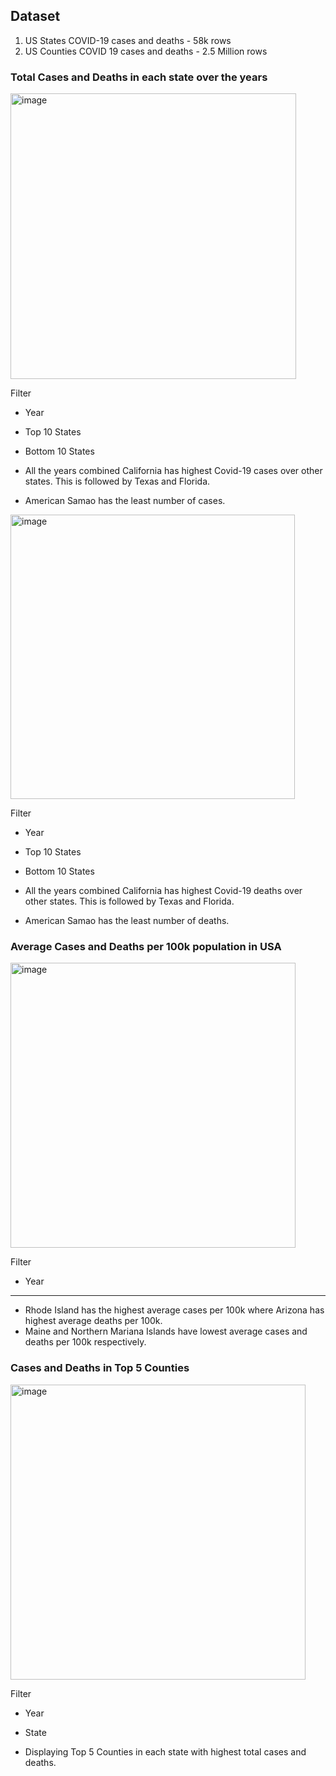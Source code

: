 ## Dataset

1. US States COVID-19 cases and deaths - 58k rows
2. US Counties COVID 19 cases and deaths - 2.5 Million rows

### Total Cases and Deaths in each state over the years

<img width="457" alt="image" src="https://user-images.githubusercontent.com/50318272/212579015-b773b34d-4b71-46e3-91a1-a8ca6e5e6098.png">

Filter
- Year
- Top 10 States
- Bottom 10 States

- All the years combined California has highest Covid-19 cases over other states. This is followed by Texas and Florida.
- American Samao has the least number of cases.

<img width="455" alt="image" src="https://user-images.githubusercontent.com/50318272/212579041-df8378c6-5bc3-44e7-9119-0bb4155ad9a9.png">

Filter
- Year
- Top 10 States
- Bottom 10 States

- All the years combined California has highest Covid-19 deaths over other states. This is followed by Texas and Florida.
- American Samao has the least number of deaths.

### Average Cases and Deaths per 100k population in USA

<img width="456" alt="image" src="https://user-images.githubusercontent.com/50318272/212579088-3cd2077a-40c0-47e9-9532-695f97794d13.png">

Filter
- Year

---
- Rhode Island has the highest average cases per 100k where Arizona has highest average deaths per 100k.
- Maine and Northern Mariana Islands have lowest average cases and deaths per 100k respectively.


### Cases and Deaths in Top 5 Counties

<img width="472" alt="image" src="https://user-images.githubusercontent.com/50318272/212579159-d2b8fe9d-c44a-4014-ba08-359a323c688d.png">

Filter
- Year
- State

- Displaying Top 5 Counties in each state with highest total cases and deaths.
